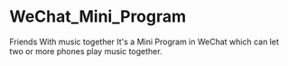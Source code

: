 # WeChat_Mini_Program
Friends With music together
It's a Mini Program in WeChat which can let two or more phones play music together.

